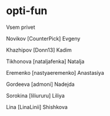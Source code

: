 # opti-fun
Vsem privet

Novikov [CounterPick] Evgeny

Khazhipov [Donn13] Kadim

Tikhonova [nataljafenka] Natalja

Eremenko [nastyaeremenko] Anastasiya

Gordeeva [admoni] Nadejda

Sorokina [liliururu] Liliya

Lina [LinaLinii] Shishkova
